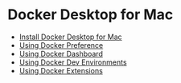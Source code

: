 # Docker Desktop for Mac


- [Install Docker Desktop for Mac](https://github.com/collabnix/dockerlabs/blob/master/workshop/dockerdesktop/mac/install/README.md)
- [Using Docker Preference](https://github.com/collabnix/dockerlabs/blob/master/workshop/dockerdesktop/mac/preference/README.md)
- [Using Docker Dashboard](https://github.com/collabnix/dockerlabs/blob/master/workshop/dockerdesktop/mac/dashboard/README.md)
- [Using Docker Dev Environments]()
- [Using Docker Extensions]() 
